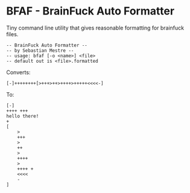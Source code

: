 # BFAF - BrainFuck Auto Formatter

Tiny command line utility that gives reasonable formatting for brainfuck files.

    -- BrainFuck Auto Formatter --
    -- by Sebastian Mestre --
    -- usage: bfaf [-o <name>] <file>
    -- default out is <file>.formatted


Converts:

    [-]++++++++[>+++>++>++++>+++++<<<<-]

To:


    [-]
    ++++ +++
    hello there!
    +
    [
    	>
    	+++
    	>
    	++
    	>
    	++++
    	>
    	++++ +
    	<<<<
    	-
    ]

